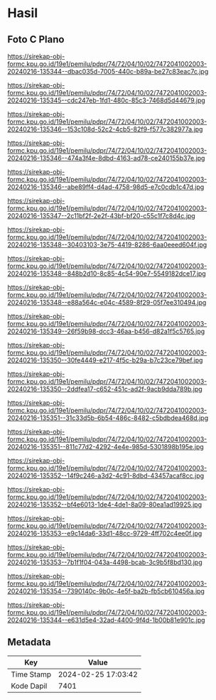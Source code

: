# Hasil

## Foto C Plano

https://sirekap-obj-formc.kpu.go.id/19e1/pemilu/pdpr/74/72/04/10/02/7472041002003-20240216-135344--dbac035d-7005-440c-b89a-be27c83eac7c.jpg

https://sirekap-obj-formc.kpu.go.id/19e1/pemilu/pdpr/74/72/04/10/02/7472041002003-20240216-135345--cdc247eb-1fd1-480c-85c3-7468d5d44679.jpg

https://sirekap-obj-formc.kpu.go.id/19e1/pemilu/pdpr/74/72/04/10/02/7472041002003-20240216-135346--153c108d-52c2-4cb5-82f9-f577c382977a.jpg

https://sirekap-obj-formc.kpu.go.id/19e1/pemilu/pdpr/74/72/04/10/02/7472041002003-20240216-135346--474a3f4e-8dbd-4163-ad78-ce240155b37e.jpg

https://sirekap-obj-formc.kpu.go.id/19e1/pemilu/pdpr/74/72/04/10/02/7472041002003-20240216-135346--abe89ff4-d4ad-4758-98d5-e7c0cdb1c47d.jpg

https://sirekap-obj-formc.kpu.go.id/19e1/pemilu/pdpr/74/72/04/10/02/7472041002003-20240216-135347--2c11bf2f-2e2f-43bf-bf20-c55c1f7c8d4c.jpg

https://sirekap-obj-formc.kpu.go.id/19e1/pemilu/pdpr/74/72/04/10/02/7472041002003-20240216-135348--30403103-3e75-4419-8286-6aa0eeed604f.jpg

https://sirekap-obj-formc.kpu.go.id/19e1/pemilu/pdpr/74/72/04/10/02/7472041002003-20240216-135348--848b2d10-8c85-4c54-90e7-5549182dce17.jpg

https://sirekap-obj-formc.kpu.go.id/19e1/pemilu/pdpr/74/72/04/10/02/7472041002003-20240216-135348--e88a564c-e04c-4589-8f29-05f7ee310494.jpg

https://sirekap-obj-formc.kpu.go.id/19e1/pemilu/pdpr/74/72/04/10/02/7472041002003-20240216-135349--26f59b98-dcc3-46aa-b456-d82a1f5c5765.jpg

https://sirekap-obj-formc.kpu.go.id/19e1/pemilu/pdpr/74/72/04/10/02/7472041002003-20240216-135350--30fe4449-e217-4f5c-b29a-b7c23ce79bef.jpg

https://sirekap-obj-formc.kpu.go.id/19e1/pemilu/pdpr/74/72/04/10/02/7472041002003-20240216-135350--2ddfea17-c652-451c-ad2f-9acb9dda789b.jpg

https://sirekap-obj-formc.kpu.go.id/19e1/pemilu/pdpr/74/72/04/10/02/7472041002003-20240216-135351--31c33d5b-6b54-486c-8482-c5bdbdea468d.jpg

https://sirekap-obj-formc.kpu.go.id/19e1/pemilu/pdpr/74/72/04/10/02/7472041002003-20240216-135351--811c77d2-4292-4e4e-985d-5301898b195e.jpg

https://sirekap-obj-formc.kpu.go.id/19e1/pemilu/pdpr/74/72/04/10/02/7472041002003-20240216-135352--14f9c246-a3d2-4c91-8dbd-43457acaf8cc.jpg

https://sirekap-obj-formc.kpu.go.id/19e1/pemilu/pdpr/74/72/04/10/02/7472041002003-20240216-135352--bf4e6013-1de4-4de1-8a09-80ea1ad19925.jpg

https://sirekap-obj-formc.kpu.go.id/19e1/pemilu/pdpr/74/72/04/10/02/7472041002003-20240216-135353--e9c14da6-33d1-48cc-9729-4ff702c4ee0f.jpg

https://sirekap-obj-formc.kpu.go.id/19e1/pemilu/pdpr/74/72/04/10/02/7472041002003-20240216-135353--7b1f1f04-043a-4498-bcab-3c9b5f8bd130.jpg

https://sirekap-obj-formc.kpu.go.id/19e1/pemilu/pdpr/74/72/04/10/02/7472041002003-20240216-135354--7390140c-9b0c-4e5f-ba2b-fb5cb610456a.jpg

https://sirekap-obj-formc.kpu.go.id/19e1/pemilu/pdpr/74/72/04/10/02/7472041002003-20240216-135344--e631d5e4-32ad-4400-9f4d-1b00b81e901c.jpg


## Metadata

| Key        | Value               |
| ---------- | ------------------- |
| Time Stamp | 2024-02-25 17:03:42 |
| Kode Dapil | 7401                |




